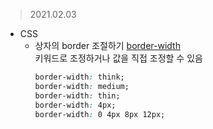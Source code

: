 > 2021.02.03
* CSS
  - 상자의 border 조절하기 [border-width](https://developer.mozilla.org/ko/docs/Web/CSS/border-width)    
    키워드로 조정하거나 값을 직접 조정할 수 있음
    ``` CSS
    border-width: think;
    border-width: medium;
    border-width: thin;
    border-width: 4px;
    border-width: 0 4px 8px 12px;
    ```
